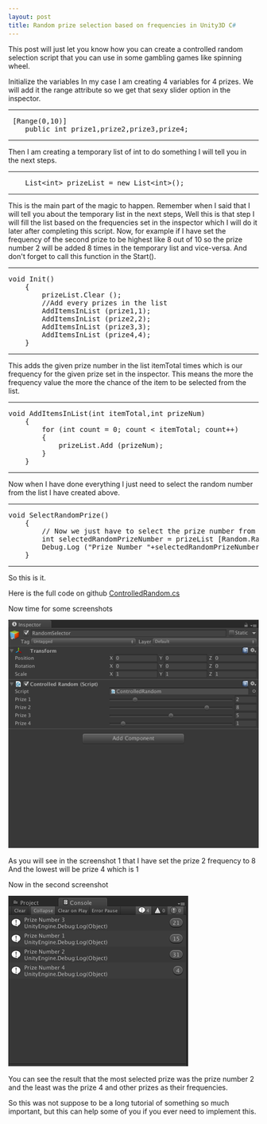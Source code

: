 ```yaml
---
layout: post
title: Random prize selection based on frequencies in Unity3D C#
---
```


This post will just let you know how you can create a controlled random selection script that you can use in some gambling games like spinning wheel.

Initialize the variables 
In my case I am creating 4 variables for 4 prizes.
We will add it the range attribute so we get that sexy slider option in the inspector.

<hr>

<pre class="brush: csharp; title: ; notranslate" title="">
 [Range(0,10)]
    public int prize1,prize2,prize3,prize4;
</pre>

<hr>

Then I am creating a temporary list of int to do something I will tell you in the next steps.

<hr>

<pre class="brush: csharp; title: ; notranslate" title="">
    List&lt;int&gt; prizeList = new List&lt;int&gt;();
</pre>

<hr>


This is the main part of the magic to happen.
Remember when I said that I will tell you about the temporary list in the next steps,
Well this is that step
I will fill the list based on the frequencies set in the inspector which I will do it later after completing this script.
Now, for example if I have set the frequency of the second prize to be highest like 8 out of 10 so the prize number 2 will be added 8 times in the temporary list and vice-versa.
And don't forget to call this function in the Start().

<hr>

<pre class="brush: csharp; title: ; notranslate" title="">
void Init()
    {
        prizeList.Clear ();
        //Add every prizes in the list
        AddItemsInList (prize1,1);
        AddItemsInList (prize2,2);
        AddItemsInList (prize3,3);
        AddItemsInList (prize4,4);
    }
</pre>

<hr>

This adds the given prize number in the list itemTotal times which is our frequency for the given prize set in the inspector.
This means the more the frequency value the more the chance of the item to be selected from the list.

<hr>

<pre class="brush: csharp; title: ; notranslate" title="">
void AddItemsInList(int itemTotal,int prizeNum)
    {
        for (int count = 0; count < itemTotal; count++) 
        {
            prizeList.Add (prizeNum);
        }
    }
</pre>

<hr>

 Now when I have done everything I just need to select the random number from the list I have created above.

<hr>
 
<pre class="brush: csharp; title: ; notranslate" title="">
void SelectRandomPrize()
    {
        // Now we just have to select the prize number from the list which we have created.
        int selectedRandomPrizeNumber = prizeList [Random.Range (0, prizeList.Count)];
        Debug.Log ("Prize Number "+selectedRandomPrizeNumber);
    }
</pre>
<hr>


So this is it.



Here is the full code on github
[ControlledRandom.cs](https://github.com/prashant-singh/unity_general/blob/master/Scripts/ControlledRandom.cs)

Now time for some screenshots


![Screenshot 1](https://raw.githubusercontent.com/prashant-singh/prashant-singh.github.io/master/img/image00.png)


As you will see in the screenshot 1 that I have set the prize 2 frequency to 8
And the lowest will be prize 4 which is 1

Now in the second screenshot

![Screenshot 2](https://raw.githubusercontent.com/prashant-singh/prashant-singh.github.io/master/img/image01.png)
 
You can see the result that the most selected prize was the prize number 2 and the least was the prize 4 and other prizes as their frequencies.
 
 So this was not suppose to be a long tutorial of something so much important, but this can help some of you if you ever need to implement this.







